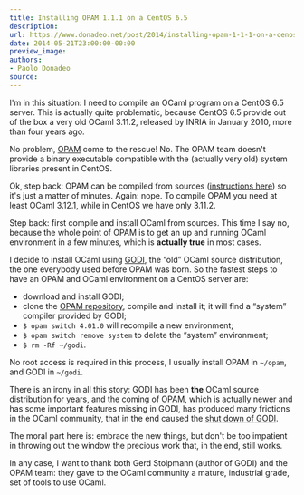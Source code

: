 ```yaml
---
title: Installing OPAM 1.1.1 on a CentOS 6.5
description:
url: https://www.donadeo.net/post/2014/installing-opam-1-1-1-on-a-cenos-6-5
date: 2014-05-21T23:00:00-00:00
preview_image:
authors:
- Paolo Donadeo
source:
---
```


<div>
<p class="noindent">I'm in this situation: I need to compile an OCaml program on a CentOS 6.5 server. This is actually quite problematic, because CentOS 6.5 provide out of the box a very old OCaml 3.11.2, released by INRIA in January 2010, more than four years ago.</p>

<p class="noindent">No problem, <a href="https://opam.ocaml.org/" title="OPAM -  Home">OPAM</a> come to the rescue! No. The OPAM team doesn't provide a binary executable compatible with the (actually very old) system libraries present in CentOS.
</p>

<p class="noindent">Ok, step back: OPAM can be compiled from sources (<a href="https://opam.ocaml.org/doc/Advanced_Install.html" title="OPAM -  Advanced Install">instructions here</a>) so it's just a matter of minutes. Again: nope. To compile OPAM you need at least OCaml 3.12.1, while in CentOS we have only 3.11.2.</p>

<p class="noindent">Step back: first compile and install OCaml from sources. This time I say no, because the whole point of OPAM is to get an up and running OCaml environment in a few minutes, which is <strong>actually true</strong> in most cases.</p>

<p class="noindent">I decide to install OCaml using <a href="https://godi.camlcity.org/godi/get_godi.html" title="Get GODI">GODI</a>, the “old” OCaml source distribution, the one everybody used before OPAM was born. So the fastest steps to have an OPAM and OCaml environment on a CentOS server are:</p>

<ul>
  <li>download and install GODI;</li>
  <li>clone the <a href="https://github.com/ocaml/opam" title="GITHUB - ocaml/opam">OPAM repository</a>, compile and install it; it will find a “system” compiler provided by GODI;</li>
  <li><code>$ opam switch 4.01.0</code> will recompile a new environment;</li>
  <li><code>$ opam switch remove system</code> to delete the “system” environment;</li>
  <li><code>$ rm -Rf ~/godi</code>.</li>
</ul>

<p class="noindent">No root access is required in this process, I usually install OPAM in <code>~/opam</code>, and GODI in <code>~/godi</code>.</p>

<p class="noindent">There is an irony in all this story: GODI has been <strong>the</strong> OCaml source distribution for years, and the coming of OPAM, which is actually newer and has some important features missing in GODI, has produced many frictions in the OCaml community, that in the end caused the <a href="https://blog.camlcity.org/blog/godi_shutdown.html" title="GODI is shutting down">shut down of GODI</a>.</p>

<p class="noindent">The moral part here is: embrace the new things, but don't be too impatient in throwing out the window the precious work that, in the end, still works.</p>

<p class="noindent">In any case, I want to thank both Gerd Stolpmann (author of GODI) and the OPAM team: they gave to the OCaml community a mature, industrial grade, set of tools to use OCaml.</p>
</div>
